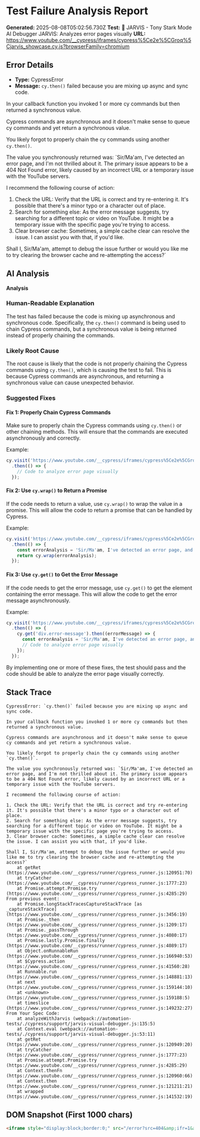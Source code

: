 
# Test Failure Analysis Report

**Generated:** 2025-08-08T05:02:56.730Z
**Test:** 🤖 JARVIS - Tony Stark Mode AI Debugger JARVIS: Analyzes error pages visually
**URL:** https://www.youtube.com/__cypress/iframes/cypress%5Ce2e%5CGroq%5Cjarvis_showcase.cy.js?browserFamily=chromium

## Error Details
- **Type:** CypressError
- **Message:** `cy.then()` failed because you are mixing up async and sync code.

In your callback function you invoked 1 or more cy commands but then returned a synchronous value.

Cypress commands are asynchronous and it doesn't make sense to queue cy commands and yet return a synchronous value.

You likely forgot to properly chain the cy commands using another `cy.then()`.

The value you synchronously returned was: `Sir/Ma'am, I've detected an error page, and I'm not thrilled about it. The primary issue appears to be a 404 Not Found error, likely caused by an incorrect URL or a temporary issue with the YouTube servers.

I recommend the following course of action:

1. Check the URL: Verify that the URL is correct and try re-entering it. It's possible that there's a minor typo or a character out of place.
2. Search for something else: As the error message suggests, try searching for a different topic or video on YouTube. It might be a temporary issue with the specific page you're trying to access.
3. Clear browser cache: Sometimes, a simple cache clear can resolve the issue. I can assist you with that, if you'd like.

Shall I, Sir/Ma'am, attempt to debug the issue further or would you like me to try clearing the browser cache and re-attempting the access?`

## AI Analysis
**Analysis**

### Human-Readable Explanation

The test has failed because the code is mixing up asynchronous and synchronous code. Specifically, the `cy.then()` command is being used to chain Cypress commands, but a synchronous value is being returned instead of properly chaining the commands.

### Likely Root Cause

The root cause is likely that the code is not properly chaining the Cypress commands using `cy.then()`, which is causing the test to fail. This is because Cypress commands are asynchronous, and returning a synchronous value can cause unexpected behavior.

### Suggested Fixes

#### Fix 1: Properly Chain Cypress Commands

Make sure to properly chain the Cypress commands using `cy.then()` or other chaining methods. This will ensure that the commands are executed asynchronously and correctly.

Example:
```javascript
cy.visit('https://www.youtube.com/__cypress/iframes/cypress%5Ce2e%5CGroq%5Cjarvis_showcase.cy.js?browserFamily=chromium')
  .then(() => {
    // Code to analyze error page visually
  });
```
#### Fix 2: Use `cy.wrap()` to Return a Promise

If the code needs to return a value, use `cy.wrap()` to wrap the value in a promise. This will allow the code to return a promise that can be handled by Cypress.

Example:
```javascript
cy.visit('https://www.youtube.com/__cypress/iframes/cypress%5Ce2e%5CGroq%5Cjarvis_showcase.cy.js?browserFamily=chromium')
  .then(() => {
    const errorAnalysis = 'Sir/Ma'am, I've detected an error page, and I'm not thrilled about it...';
    return cy.wrap(errorAnalysis);
  });
```
#### Fix 3: Use `cy.get()` to Get the Error Message

If the code needs to get the error message, use `cy.get()` to get the element containing the error message. This will allow the code to get the error message asynchronously.

Example:
```javascript
cy.visit('https://www.youtube.com/__cypress/iframes/cypress%5Ce2e%5CGroq%5Cjarvis_showcase.cy.js?browserFamily=chromium')
  .then(() => {
    cy.get('div.error-message').then((errorMessage) => {
      const errorAnalysis = 'Sir/Ma'am, I've detected an error page, and I'm not thrilled about it...';
      // Code to analyze error page visually
    });
  });
```
By implementing one or more of these fixes, the test should pass and the code should be able to analyze the error page visually correctly.

## Stack Trace
```
CypressError: `cy.then()` failed because you are mixing up async and sync code.

In your callback function you invoked 1 or more cy commands but then returned a synchronous value.

Cypress commands are asynchronous and it doesn't make sense to queue cy commands and yet return a synchronous value.

You likely forgot to properly chain the cy commands using another `cy.then()`.

The value you synchronously returned was: `Sir/Ma'am, I've detected an error page, and I'm not thrilled about it. The primary issue appears to be a 404 Not Found error, likely caused by an incorrect URL or a temporary issue with the YouTube servers.

I recommend the following course of action:

1. Check the URL: Verify that the URL is correct and try re-entering it. It's possible that there's a minor typo or a character out of place.
2. Search for something else: As the error message suggests, try searching for a different topic or video on YouTube. It might be a temporary issue with the specific page you're trying to access.
3. Clear browser cache: Sometimes, a simple cache clear can resolve the issue. I can assist you with that, if you'd like.

Shall I, Sir/Ma'am, attempt to debug the issue further or would you like me to try clearing the browser cache and re-attempting the access?`
    at getRet (https://www.youtube.com/__cypress/runner/cypress_runner.js:120951:70)
    at tryCatcher (https://www.youtube.com/__cypress/runner/cypress_runner.js:1777:23)
    at Promise.attempt.Promise.try (https://www.youtube.com/__cypress/runner/cypress_runner.js:4285:29)
From previous event:
    at Promise.longStackTracesCaptureStackTrace [as _captureStackTrace] (https://www.youtube.com/__cypress/runner/cypress_runner.js:3456:19)
    at Promise._then (https://www.youtube.com/__cypress/runner/cypress_runner.js:1209:17)
    at Promise._passThrough (https://www.youtube.com/__cypress/runner/cypress_runner.js:4080:17)
    at Promise.lastly.Promise.finally (https://www.youtube.com/__cypress/runner/cypress_runner.js:4089:17)
    at Object.onRunnableRun (https://www.youtube.com/__cypress/runner/cypress_runner.js:166940:53)
    at $Cypress.action (https://www.youtube.com/__cypress/runner/cypress_runner.js:41560:28)
    at Runnable.run (https://www.youtube.com/__cypress/runner/cypress_runner.js:148881:13)
    at next (https://www.youtube.com/__cypress/runner/cypress_runner.js:159144:10)
    at <unknown> (https://www.youtube.com/__cypress/runner/cypress_runner.js:159188:5)
    at timeslice (https://www.youtube.com/__cypress/runner/cypress_runner.js:149232:27)
From Your Spec Code:
    at analyzeWithJarvis (webpack://automation-tests/./cypress/support/jarvis-visual-debugger.js:135:5)
    at Context.eval (webpack://automation-tests/./cypress/support/jarvis-visual-debugger.js:53:11)
    at getRet (https://www.youtube.com/__cypress/runner/cypress_runner.js:120949:20)
    at tryCatcher (https://www.youtube.com/__cypress/runner/cypress_runner.js:1777:23)
    at Promise.attempt.Promise.try (https://www.youtube.com/__cypress/runner/cypress_runner.js:4285:29)
    at Context.thenFn (https://www.youtube.com/__cypress/runner/cypress_runner.js:120960:66)
    at Context.then (https://www.youtube.com/__cypress/runner/cypress_runner.js:121211:21)
    at wrapped (https://www.youtube.com/__cypress/runner/cypress_runner.js:141532:19)
```

## DOM Snapshot (First 1000 chars)
```html
<iframe style="display:block;border:0;" src="/error?src=404&amp;ifr=1&amp;error=" width="100%" height="100%" frameborder="\" scrolling="no"></iframe>...
```
